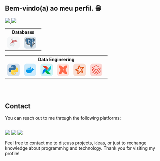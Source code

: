 <div style="display: inline_block">

## Bem-vindo(a) ao meu perfil. 😁

<div>
  <a href="https://github.com/MvJr98">
    <img height="180em" src="https://github-readme-stats.vercel.app/api?username=MvJr98&show_icons=true&theme=tokyonight&include_all_commits=true&count_private=true"/>
    <img height="180em" src="https://github-readme-stats.vercel.app/api/top-langs/?username=MvJr98&layout=compact&langs_count=6&theme=tokyonight"/>
  </a>
</div>

<!--
<div style="display: inline_block"><br>
  <img align="center" alt="CSS" height="30" width="40" src="https://raw.githubusercontent.com/devicons/devicon/master/icons/css3/css3-original.svg">
  <img align="center" alt="HTML" height="30" width="40" src="https://raw.githubusercontent.com/devicons/devicon/master/icons/html5/html5-original.svg">
  <img align="center" alt="Js" height="30" width="40" src="https://raw.githubusercontent.com/devicons/devicon/master/icons/javascript/javascript-plain.svg">
  <a href="https://www.microsoft.com/pt-br/sql-server/sql-server-downloads"><img align="center" alt="Ts" height="50" width="60" src="https://github.com/MvJr98/fancy-icons/blob/main/sql_server/sql%20server.svg">
  <a href="https://www.python.org"><img align="center" alt="Ts" height="50" width="60" src="https://github.com/MvJr98/fancy-icons/blob/main/python/python.svg">
  <a href="https://spark.apache.org"><img align="center" alt="Ts" height="50" width="60" src="https://github.com/MvJr98/fancy-icons/blob/main/spark/spark.svg">
  <a href="https://www.getdbt.com"><img align="center" alt="Ts" height="50" width="60" src="https://github.com/MvJr98/fancy-icons/blob/main/dbt/dbt.svg">
</div>
-->

<table>
  <tr>
    <th>Databases</th>
  </tr>
  <tr>
    <td align="left">
      <a href="https://www.microsoft.com/pt-br/sql-server"><img alt="SQL Server" width="40px" style="padding-right:10px;" src="https://github.com/MvJr98/fancy-icons/blob/main/sql_server/sql%20server.svg"/></a>
      <a href="https://www.postgresql.org"><img alt="Postgres" width="40px" style="padding-right:10px;" src="https://github.com/MvJr98/fancy-icons/blob/main/postgres/postgres.svg"/></a>
    </td>
  </tr>
</table>

<table>
  <tr>
    <th>Data Engineering</th>
  </tr>
  <tr>
    <td align="left">
      <a href="https://www.python.org"><img alt="Python" width="40px" style="padding-right:10px;" src="https://github.com/MvJr98/fancy-icons/blob/main/python/python.svg"/></a>
      <a href="https://www.docker.com/"><img alt="Docker" width="40px" style="padding-right:10px;" src="https://github.com/MvJr98/fancy-icons/blob/main/docker/docker.svg"/></a>
      <a href="https://airflow.apache.org"><img alt="Airflow" width="40px" style="padding-right:10px;" src="https://github.com/MvJr98/fancy-icons/blob/main/airflow/airflow.svg"/></a>
      <a href="https://www.getdbt.com"><img alt="DBT" width="40px" style="padding-right:10px;" src="https://github.com/MvJr98/fancy-icons/blob/main/dbt/dbt.svg"/></a>
      <a href="https://spark.apache.org"><img alt="Spark" width="40px" style="padding-right:10px;" src="https://github.com/MvJr98/fancy-icons/blob/main/apache_spark/apache_spark.svg"/></a>
      <a href="https://www.databricks.com"><img alt="Databricks" width="40px" style="padding-right:10px;" src="https://github.com/MvJr98/fancy-icons/blob/main/databricks/databricks.svg"/></a>
    </td>
  </tr>
</table>

<br>
<br>

## Contact
You can reach out to me through the following platforms:

<div style="display: inline_block"><br>
  <a href="" target="_blank"><img src="https://img.shields.io/badge/-Instagram-%23E4405F?style=for-the-badge&logo=instagram&logoColor=white" target="_blank"></a>
  <a href="mailto:mvjr98@gmail.com"><img src="https://img.shields.io/badge/-Gmail-%23333?style=for-the-badge&logo=gmail&logoColor=white" target="_blank"></a>
  <a href="https://www.linkedin.com/in/mauro-veloso-60a935178/" target="_blank"><img src="https://img.shields.io/badge/-LinkedIn-%230077B5?style=for-the-badge&logo=linkedin&logoColor=white" target="_blank"></a>
</div>

Feel free to contact me to discuss projects, ideas, or just to exchange knowledge about programming and technology. Thank you for visiting my profile!

</div>
